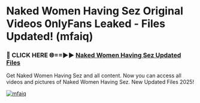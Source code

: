 # Naked Women Having Sez Original Videos 0nlyFans Leaked - Files Updated! (mfaiq)

<h3>🔴 CLICK HERE 🌐==►► <a href="https://tinyurl.com/yckcrads" rel="nofollow">Naked Women Having Sez Updated Files</a></h3>

Get Naked Women Having Sez and all content. Now you can access all videos and pictures of Naked Women Having Sez. New Updated Files 2025!

[![mfaiq](https://i.imgur.com/hpKpOFt.gif)](https://tinyurl.com/yckcrads)
